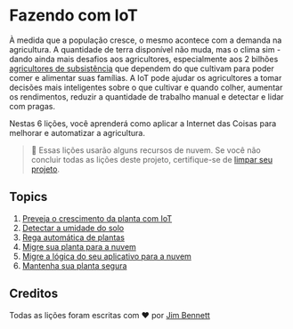 # Fazendo com IoT

À medida que a população cresce, o mesmo acontece com a demanda na agricultura. A quantidade de terra disponível não muda, mas o clima sim - dando ainda mais desafios aos agricultores, especialmente aos 2 bilhões [agricultores de subsistência](https://wikipedia.org/wiki/Subsistence_agriculture) que dependem do que cultivam para poder comer e alimentar suas famílias. A IoT pode ajudar os agricultores a tomar decisões mais inteligentes sobre o que cultivar e quando colher, aumentar os rendimentos, reduzir a quantidade de trabalho manual e detectar e lidar com pragas.

Nestas 6 lições, você aprenderá como aplicar a Internet das Coisas para melhorar e automatizar a agricultura.

> 💁 Essas lições usarão alguns recursos de nuvem. Se você não concluir todas as lições deste projeto, certifique-se de [limpar seu projeto](../../translations/clean-up.pt.md).

## Topics

1. [Preveja o crescimento da planta com IoT](lessons/1-predict-plant-growth/README.md)
1. [Detectar a umidade do solo](lessons/2-detect-soil-moisture/README.md)
1. [Rega automática de plantas](lessons/3-automated-plant-watering/README.md)
1. [Migre sua planta para a nuvem](lessons/4-migrate-your-plant-to-the-cloud/README.md)
1. [Migre a lógica do seu aplicativo para a nuvem](lessons/5-migrate-application-to-the-cloud/README.md)
1. [Mantenha sua planta segura](lessons/6-keep-your-plant-secure/README.md)

## Creditos

Todas as lições foram escritas com ♥️ por [Jim Bennett](https://GitHub.com/JimBobBennett)
